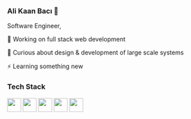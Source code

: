 ### Ali Kaan Bacı 👋

Software Engineer, 

🔭 Working on full stack web development

🌱 Curious about design & development of large scale systems

⚡ Learning something new

### Tech Stack
<p float="left">
  <img height="32" width="32" src="https://cdn.jsdelivr.net/npm/simple-icons@v4/icons/java.svg" />   
  <img height="32" width="32" src="https://cdn.jsdelivr.net/npm/simple-icons@v4/icons/javascript.svg" /> 
  <img height="32" width="32" src="https://cdn.jsdelivr.net/npm/simple-icons@v4/icons/python.svg" />
  <img height="32" width="32" src="https://cdn.jsdelivr.net/npm/simple-icons@v4/icons/spring.svg" />
  <img height="32" width="32" src="https://cdn.jsdelivr.net/npm/simple-icons@v4/icons/angular.svg" />  
</p>
<!--
**alikaanbaci/alikaanbaci** is a ✨ _special_ ✨ repository because its `README.md` (this file) appears on your GitHub profile.

Here are some ideas to get you started:


- 🌱 I’m currently learning ...
- 👯 I’m looking to collaborate on ...
- 🤔 I’m looking for help with ...
- 💬 Ask me about ...
- 📫 How to reach me: ...
- 😄 Pronouns: ...
- ⚡ Fun fact: ...
-->


![Profile views](https://gpvc.arturio.dev/alikaanbaci)
